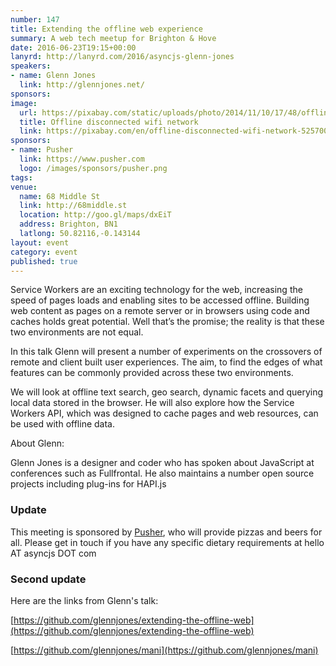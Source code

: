 ```yaml
---
number: 147
title: Extending the offline web experience
summary: A web tech meetup for Brighton & Hove
date: 2016-06-23T19:15+00:00
lanyrd: http://lanyrd.com/2016/asyncjs-glenn-jones
speakers:
- name: Glenn Jones
  link: http://glennjones.net/
sponsors:
image:
  url: https://pixabay.com/static/uploads/photo/2014/11/10/17/48/offline-525700_960_720.png
  title: Offline disconnected wifi network
  link: https://pixabay.com/en/offline-disconnected-wifi-network-525700/
sponsors:
- name: Pusher
  link: https://www.pusher.com
  logo: /images/sponsors/pusher.png
tags:
venue:
  name: 68 Middle St
  link: http://68middle.st
  location: http://goo.gl/maps/dxEiT
  address: Brighton, BN1
  latlong: 50.82116,-0.143144
layout: event
category: event
published: true
---
```


Service Workers are an exciting technology for the web, increasing the speed of pages loads and enabling sites to be accessed offline.  Building web content as pages on a remote server or in browsers using code and caches holds great potential.  Well that’s the promise; the reality is that these two environments are not equal.

In this talk Glenn will present a number of experiments on the crossovers of remote and client built user experiences. The aim, to find the edges of what features can be commonly provided across these two environments.

We will look at offline text search, geo search, dynamic facets and querying local data stored in the browser.  He will also explore how the Service Workers API, which was designed to cache pages and web resources, can be used with offline data.

About Glenn:

Glenn Jones is a designer and coder who has spoken about JavaScript at conferences such as Fullfrontal. He also maintains a number open source projects including plug-ins for HAPI.js

### Update

This meeting is sponsored by [Pusher][pusher], who will provide pizzas and beers for all. Please get in touch if you have any specific dietary requirements at hello AT asyncjs DOT com

### Second update

Here are the links from Glenn's talk:

[https://github.com/glennjones/extending-the-offline-web](https://github.com/glennjones/extending-the-offline-web)

[https://github.com/glennjones/mani](https://github.com/glennjones/mani)

[pusher]: https://www.pusher.com